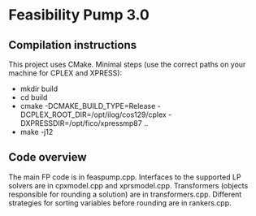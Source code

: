 # Feasibility Pump 3.0

Compilation instructions
------------------------

This project uses CMake. Minimal steps (use the correct paths on your machine for CPLEX and XPRESS):

- mkdir build
- cd build
- cmake -DCMAKE_BUILD_TYPE=Release -DCPLEX_ROOT_DIR=/opt/ilog/cos129/cplex -DXPRESSDIR=/opt/fico/xpressmp87 ..
- make -j12


Code overview
-------------

The main FP code is in feaspump.cpp. Interfaces to the supported LP solvers are in cpxmodel.cpp and xprsmodel.cpp.
Transformers (objects responsible for rounding a solution) are in transformers.cpp. Different strategies for sorting variables before rounding are in rankers.cpp.
